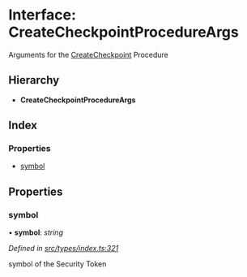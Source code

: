 # Interface: CreateCheckpointProcedureArgs

Arguments for the [CreateCheckpoint](../enums/_types_index_.proceduretype.md#createcheckpoint) Procedure

## Hierarchy

- **CreateCheckpointProcedureArgs**

## Index

### Properties

- [symbol](_types_index_.createcheckpointprocedureargs.md#symbol)

## Properties

### symbol

• **symbol**: _string_

_Defined in [src/types/index.ts:321](https://github.com/PolymathNetwork/polymath-sdk/blob/660aba8/src/types/index.ts#L321)_

symbol of the Security Token
